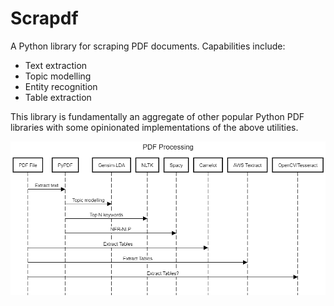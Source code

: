 # Scrapdf

A Python library for scraping PDF documents. Capabilities include:

- Text extraction
- Topic modelling
- Entity recognition
- Table extraction

This library is fundamentally an aggregate of other popular Python PDF libraries with some opinionated implementations of the above utilities.

![PDF file sequence diagram](docs/pdf_processing.png)

